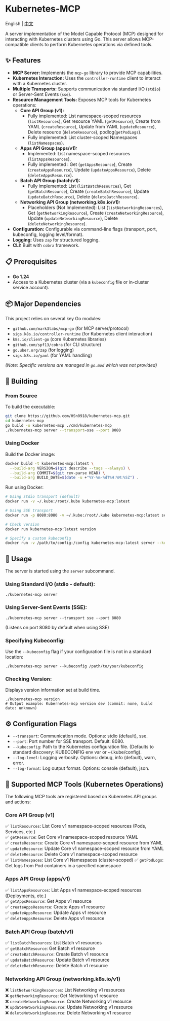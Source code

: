 # Kubernetes-MCP

English | [中文](README_ZH.md)

A server implementation of the Model Capable Protocol (MCP) designed for interacting with Kubernetes clusters using Go. This server allows MCP-compatible clients to perform Kubernetes operations via defined tools.

## ✨ Features

* **MCP Server:** Implements the `mcp-go` library to provide MCP capabilities.
* **Kubernetes Interaction:** Uses the `controller-runtime` client to interact with a Kubernetes cluster.
* **Multiple Transports:** Supports communication via standard I/O (`stdio`) or Server-Sent Events (`sse`).
* **Resource Management Tools:** Exposes MCP tools for Kubernetes operations:
    * **Core API Group (v1):**
        * Fully implemented: List namespace-scoped resources (`listResources`), Get resource YAML (`getResource`), Create from YAML (`createResource`), Update from YAML (`updateResource`), Delete resource (`deleteResource`), podlog(`getPodLogs`).
        * Fully implemented: List cluster-scoped Namespaces (`listNamespaces`).
    * **Apps API Group (apps/v1):**
        * Implemented: List namespace-scoped resources (`listAppsResources`).
        * Fully implemented : Get (`getAppsResource`), Create (`createAppsResource`), Update (`updateAppsResource`), Delete (`deleteAppsResource`).
    * **Batch API Group (batch/v1):**
        * Fully implemented: List (`listBatchResources`), Get (`getBatchResource`), Create (`createBatchResource`), Update (`updateBatchResource`), Delete (`deleteBatchResource`).
    * **Networking API Group (networking.k8s.io/v1):**
        * Placeholders (Not Implemented): List (`listNetworkingResources`), Get (`getNetworkingResource`), Create (`createNetworkingResource`), Update (`updateNetworkingResource`), Delete (`deleteNetworkingResource`).
* **Configuration:** Configurable via command-line flags (transport, port, kubeconfig, logging level/format).
* **Logging:** Uses `zap` for structured logging.
* **CLI:** Built with `cobra` framework.

## 📋 Prerequisites

* **Go 1.24**
* Access to a Kubernetes cluster (via a `kubeconfig` file or in-cluster service account).

## 📦 Major Dependencies

This project relies on several key Go modules:

* `github.com/mark3labs/mcp-go` (for MCP server/protocol)
* `sigs.k8s.io/controller-runtime` (for Kubernetes client interaction)
* `k8s.io/client-go` (core Kubernetes libraries)
* `github.com/spf13/cobra` (for CLI structure)
* `go.uber.org/zap` (for logging)
* `sigs.k8s.io/yaml` (for YAML handling)

*(Note: Specific versions are managed in `go.mod` which was not provided)*

## 🔨 Building

### From Source

To build the executable:

```bash
git clone https://github.com/HSn0918/kubernetes-mcp.git
cd kubernetes-mcp
go build -o kubernetes-mcp ./cmd/kubernetes-mcp
./kubernetes-mcp server --transport=sse --port 8080
```

### Using Docker

Build the Docker image:

```bash
docker build -t kubernetes-mcp:latest \
  --build-arg VERSION=$(git describe --tags --always) \
  --build-arg COMMIT=$(git rev-parse HEAD) \
  --build-arg BUILD_DATE=$(date -u +"%Y-%m-%dT%H:%M:%SZ") .
```

Run using Docker:

```bash
# Using stdio transport (default)
docker run -v ~/.kube:/root/.kube kubernetes-mcp:latest

# Using SSE transport
docker run -p 8080:8080 -v ~/.kube:/root/.kube kubernetes-mcp:latest server --transport=sse

# Check version
docker run kubernetes-mcp:latest version

# Specify a custom kubeconfig
docker run -v /path/to/config:/config kubernetes-mcp:latest server --kubeconfig=/config
```

## 🚀 Usage

The server is started using the `server` subcommand.

### Using Standard I/O (stdio - default):
```shell
./kubernetes-mcp server
```

### Using Server-Sent Events (SSE):
```shell
./kubernetes-mcp server --transport sse --port 8080
```
(Listens on port 8080 by default when using SSE)

### Specifying Kubeconfig:

Use the `--kubeconfig` flag if your configuration file is not in a standard location:
```shell
./kubernetes-mcp server --kubeconfig /path/to/your/kubeconfig
```

### Checking Version:

Displays version information set at build time.
```shell
./kubernetes-mcp version
# Output example: Kubernetes-mcp version dev (commit: none, build date: unknown)
```

## ⚙️ Configuration Flags
- `--transport`: Communication mode. Options: stdio (default), sse.
- `--port`: Port number for SSE transport. Default: 8080.
- `--kubeconfig`: Path to the Kubernetes configuration file. (Defaults to standard discovery: KUBECONFIG env var or ~/.kube/config).
- `--log-level`: Logging verbosity. Options: debug, info (default), warn, error.
- `--log-format`: Log output format. Options: console (default), json.

## 🧩 Supported MCP Tools (Kubernetes Operations)

The following MCP tools are registered based on Kubernetes API groups and actions:

### Core API Group (v1)
✅ `listResources`: List Core v1 namespace-scoped resources (Pods, Services, etc.)  
✅ `getResource`: Get Core v1 namespace-scoped resource YAML  
✅ `createResource`: Create Core v1 namespace-scoped resource from YAML  
✅ `updateResource`: Update Core v1 namespace-scoped resource from YAML  
✅ `deleteResource`: Delete Core v1 namespace-scoped resource  
✅ `listNamespaces`: List Core v1 Namespaces (cluster-scoped)
✅ `getPodLogs`: Get logs from Pod containers in a specified namespace
### Apps API Group (apps/v1)
✅ `listAppsResources`: List Apps v1 namespace-scoped resources (Deployments, etc.)  
✅ `getAppsResource`: Get Apps v1 resource  
✅ `createAppsResource`: Create Apps v1 resource  
✅ `updateAppsResource`: Update Apps v1 resource  
✅ `deleteAppsResource`: Delete Apps v1 resource

### Batch API Group (batch/v1)
✅ `listBatchResources`: List Batch v1 resources  
✅ `getBatchResource`: Get Batch v1 resource  
✅ `createBatchResource`: Create Batch v1 resource  
✅ `updateBatchResource`: Update Batch v1 resource  
✅ `deleteBatchResource`: Delete Batch v1 resource

### Networking API Group (networking.k8s.io/v1)
❌ `listNetworkingResources`: List Networking v1 resources  
❌ `getNetworkingResource`: Get Networking v1 resource  
❌ `createNetworkingResource`: Create Networking v1 resource  
❌ `updateNetworkingResource`: Update Networking v1 resource  
❌ `deleteNetworkingResource`: Delete Networking v1 resource
